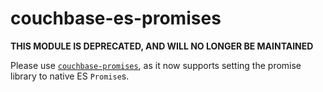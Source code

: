 # couchbase-es-promises

__THIS MODULE IS DEPRECATED, AND WILL NO LONGER BE MAINTAINED__

Please use [`couchbase-promises`](https://www.npmjs.com/package/couchbase-promises), as it now supports setting the promise library to native ES `Promise`s.
